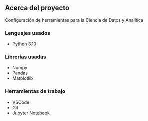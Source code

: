 ## **Acerca del proyecto**

Configuración de herramientas para la Ciencia de Datos y Analítica

### **Lenguajes usados**

- Python 3.10

### **Librerías usadas** 

- Numpy
- Pandas
- Matplotlib

### **Herramientas de trabajo** 

- VSCode
- Git
- Jupyter Notebook
